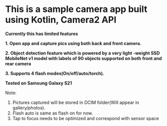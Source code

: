 # This is a sample camera app built using Kotlin, Camera2 API

**Currently this has limited features**

**1. Open app and capture pics using both back and front camera.**

**2. Object detection feature which is powered by a very light -weight SSD MobileNet v1 model with labels of 90 objects supported on both front and rear camera**

**3. Supports 4 flash modes(On/off/auto/torch).**


**Tested on Samsung Galaxy S21**

Note: 
1. Pictures captured will be stored in DCIM folder(Will appear in gallery/photos). 
2. Flash auto is same as flash on for now.
3. Tap to focus needs to be optimized and correspond with sensor space
